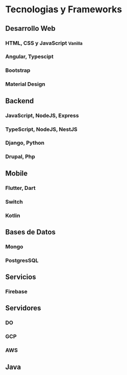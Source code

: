 # Tecnologias y Frameworks

## Desarrollo Web

### HTML, CSS y JavaScript <small>Vanilla</small>

### Angular, Typescipt

### Bootstrap

### Material Design

## Backend

### JavaScript, NodeJS, Express

### TypeScript, NodeJS, NestJS

### Django, Python

### Drupal, Php

## Mobile

### Flutter, Dart

### Switch

### Kotlin

## Bases de Datos
### Mongo
### PostgresSQL

## Servicios
### Firebase

## Servidores

### DO
### GCP
### AWS
## Java
